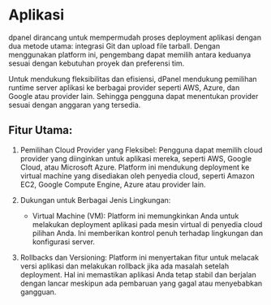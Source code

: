 # Aplikasi

dpanel dirancang untuk mempermudah proses deployment aplikasi dengan dua metode utama: integrasi Git dan upload file tarball. Dengan menggunakan platform ini, pengembang dapat memilih antara keduanya sesuai dengan kebutuhan proyek dan preferensi tim.

Untuk mendukung fleksibilitas dan efisiensi, dPanel mendukung pemilihan runtime server aplikasi ke berbagai provider seperti AWS, Azure, dan Google atau provider lain. Sehingga pengguna dapat menentukan provider sesuai dengan anggaran yang tersedia.

<!-- Untuk mendukung fleksibilitas dan efisiensi, dPanel juga mendukung pemilihan runtime aplikasi di beberapa lingkungan seperti virtual machine (VM), container, dan serverless dari berbagai provider seperti AWS, Azure, dan Google. -->

## Fitur Utama:

1. Pemilihan Cloud Provider yang Fleksibel: Pengguna dapat memilih cloud provider yang diinginkan untuk aplikasi mereka, seperti AWS, Google Cloud, atau Microsoft Azure. Platform ini mendukung deployment ke virtual machine yang disediakan oleh penyedia cloud, seperti Amazon EC2, Google Compute Engine, Azure atau provider lain.

<!-- 1. Pemilihan Cloud Provider yang Fleksibel: Pengguna dapat memilih cloud provider yang diinginkan untuk aplikasi mereka, seperti AWS, Google Cloud, atau Microsoft Azure. Platform ini mendukung deployment ke berbagai layanan yang disediakan oleh penyedia cloud, seperti Amazon EC2, Google Compute Engine, atau Azure Virtual Machines untuk VM, serta layanan container dan serverless mereka seperti Amazon ECS/EKS, Google Kubernetes Engine (GKE), dan Azure Functions. -->

2. Dukungan untuk Berbagai Jenis Lingkungan:

    - Virtual Machine (VM): Platform ini memungkinkan Anda untuk melakukan deployment aplikasi pada mesin virtual di penyedia cloud pilihan Anda. Ini memberikan kontrol penuh terhadap lingkungan dan konfigurasi server.

    <!-- - Containerized Applications: Platform ini juga mendukung deployment aplikasi berbasis Docker containers atau Kubernetes, memungkinkan penyebaran aplikasi yang lebih ringan, portabel, dan skalabel. Anda bisa memilih untuk menggunakan Amazon ECS, Google Kubernetes Engine (GKE), atau Azure Kubernetes Service (AKS) untuk mengelola dan mengatur container Anda.

    - Serverless Deployment: Bagi aplikasi yang memanfaatkan arsitektur tanpa server (serverless), platform ini menyediakan integrasi dengan layanan seperti AWS Lambda, Google Cloud Functions, dan Azure Functions. -->

<!-- 4. Pemilihan Lingkungan yang Mudah: Platform ini memungkinkan pengguna untuk memilih dan mengonfigurasi jenis lingkungan (VM, container, atau serverless) dengan mudah, memberikan fleksibilitas bagi tim untuk mengelola dan mengontrol aplikasi mereka sesuai dengan kebutuhan infrastruktur mereka. -->

3. Rollbacks dan Versioning: Platform ini menyertakan fitur untuk melacak versi aplikasi dan melakukan rollback jika ada masalah setelah deployment. Hal ini memastikan aplikasi Anda tetap stabil dan berjalan dengan lancar meskipun ada pembaruan yang gagal atau menyebabkan gangguan.
